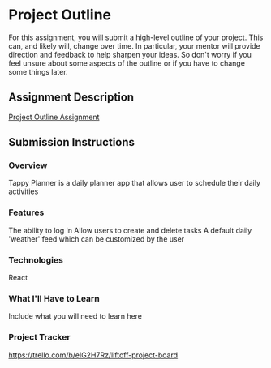 # Project Outline
For this assignment, you will submit a high-level outline of your project. This can, and likely will, change over time. In particular, your mentor will provide direction and feedback to help sharpen your ideas. So don't worry if you feel unsure about some aspects of the outline or if you have to change some things later.

## Assignment Description
[Project Outline Assignment](https://education.launchcode.org/liftoff/modules/assignments/project-outline)

## Submission Instructions

### Overview
Tappy Planner is a daily planner app that allows user to schedule their daily activities
### Features
The ability to log in
Allow users to create and delete tasks
A default daily 'weather' feed which can be customized by the user
### Technologies
React

### What I'll Have to Learn
Include what you will need to learn here
### Project Tracker
https://trello.com/b/elG2H7Rz/liftoff-project-board
